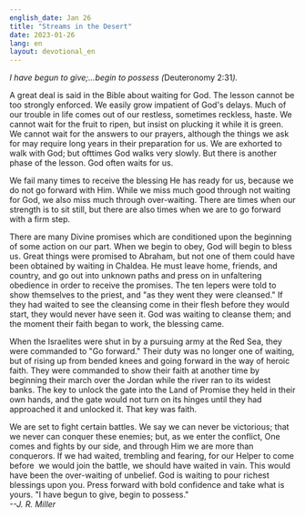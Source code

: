 ```yaml
---
english_date: Jan 26
title: "Streams in the Desert"
date: 2023-01-26
lang: en
layout: devotional_en
---
```





<p><em>I have begun to give;…begin to possess (</em>Deuteronomy 2:31<em>).</em>

</p>

<p>A great deal is said in the Bible about waiting for God. The lesson cannot be too strongly enforced. We easily grow impatient of God's delays. Much of our trouble in life comes out of our restless, sometimes reckless, haste. We cannot wait for the fruit to ripen, but insist on plucking it while it is green. We cannot wait for the answers to our prayers, although the things we ask for may require long years in their preparation for us. We are exhorted to walk with God; but ofttimes God walks very slowly. But there is another phase of the lesson. God often waits for us.

</p>

<p>We fail many times to receive the blessing He has ready for us, because we do not go forward with Him. While we miss much good through not waiting for God, we also miss much through over-waiting. There are times when our strength is to sit still, but there are also times when we are to go forward with a firm step.

</p>

<p>There are many Divine promises which are conditioned upon the beginning of some action on our part. When we begin to obey, God will begin to bless us. Great things were promised to Abraham, but not one of them could have been obtained by waiting in Chaldea. He must leave home, friends, and country, and go out into unknown paths and press on in unfaltering obedience in order to receive the promises. The ten lepers were told to show themselves to the priest, and "as they went they were cleansed." If they had waited to see the cleansing come in their flesh before they would start, they would never have seen it. God was waiting to cleanse them; and the moment their faith began to work, the blessing came.

</p>

<p>When the Israelites were shut in by a pursuing army at the Red Sea, they were commanded to "Go forward." Their duty was no longer one of waiting, but of rising up from bended knees and going forward in the way of heroic faith. They were commanded to show their faith at another time by beginning their march over the Jordan while the river ran to its widest banks. The key to unlock the gate into the Land of Promise they held in their own hands, and the gate would not turn on its hinges until they had approached it and unlocked it. That key was faith.

</p>

<p>We are set to fight certain battles. We say we can never be victorious; that we never can conquer these enemies; but, as we enter the conflict, One comes and fights by our side, and through Him we are more than conquerors. If we had waited, trembling and fearing, for our Helper to come before  we would join the battle, we should have waited in vain. This would have been the over-waiting of unbelief. God is waiting to pour richest blessings upon you. Press forward with bold confidence and take what is yours. "I have begun to give, begin to possess."<br/> <em>--J. R. Miller</em>

</p>

<p></p>